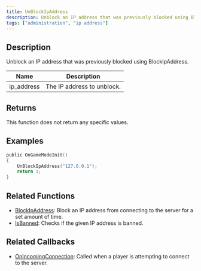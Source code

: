 ```yaml
---
title: UnBlockIpAddress
description: Unblock an IP address that was previously blocked using BlockIpAddress.
tags: ["administration", "ip address"]
---
```


<VersionWarn version='SA-MP 0.3z R2-2' />

## Description

Unblock an IP address that was previously blocked using BlockIpAddress.

| Name       | Description                |
| ---------- | -------------------------- |
| ip_address | The IP address to unblock. |

## Returns

This function does not return any specific values.

## Examples

```c
public OnGameModeInit()
{
    UnBlockIpAddress("127.0.0.1");
    return 1;
}
```

## Related Functions

- [BlockIpAddress](BlockIpAddress): Block an IP address from connecting to the server for a set amount of time.
- [IsBanned](IsBanned): Checks if the given IP address is banned.

## Related Callbacks

- [OnIncomingConnection](../callbacks/OnIncomingConnection): Called when a player is attempting to connect to the server.
